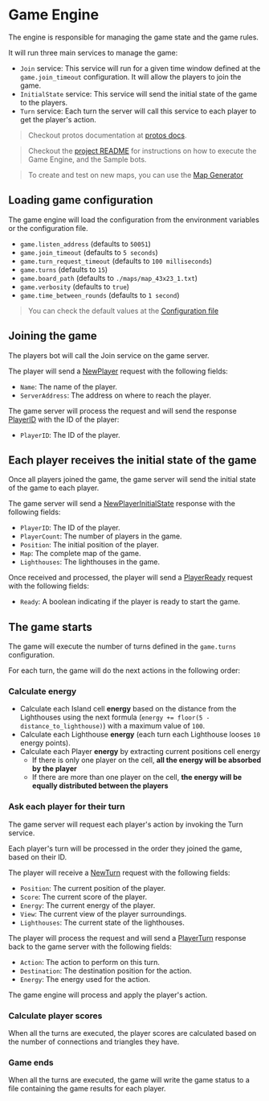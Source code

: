 # Game Engine
The engine is responsible for managing the game state and the game rules.

It will run three main services to manage the game:
- `Join` service: This service will run for a given time window defined at the `game.join_timeout` configuration. It will allow the players to join the game.
- `InitialState` service: This service will send the initial state of the game to the players.
- `Turn` service: Each turn the server will call this service to each player to get the player's action.

> Checkout protos documentation at [protos docs](protos.md).

> Checkout the [project README](../README.md) for instructions on how to execute the Game Engine, and the Sample bots.

> To create and test on new maps, you can use the [Map Generator](https://dovixman.github.io/lighthouses_map_generator/)

## Loading game configuration
The game engine will load the configuration from the environment variables or the configuration file.

- `game.listen_address` (defaults to `50051`)
- `game.join_timeout` (defaults to `5 seconds`)
- `game.turn_request_timeout` (defaults to `100 milliseconds`)
- `game.turns` (defaults to `15`)
- `game.board_path` (defaults to `./maps/map_43x23_1.txt`)
- `game.verbosity` (defaults to `true`)
- `game.time_between_rounds` (defaults to `1 second`)

> You can check the default values at the [Configuration file](../cfg.yaml)

## Joining the game
The players bot will call the Join service on the game server.

The player will send a [NewPlayer](protos.md#newplayer) request with the following fields:
- `Name`: The name of the player.
- `ServerAddress`: The address on where to reach the player.

The game server will process the request and will send the response [PlayerID](protos.md#playerid) with the ID of the player:
- `PlayerID`: The ID of the player.

## Each player receives the initial state of the game
Once all players joined the game, the game server will send the initial state of the game to each player.

The game server will send a [NewPlayerInitialState](protos.md#newplayerinitialstate) response with the following fields:
- `PlayerID`: The ID of the player.
- `PlayerCount`: The number of players in the game.
- `Position`: The initial position of the player.
- `Map`: The complete map of the game.
- `Lighthouses`: The lighthouses in the game.

Once received and processed, the player will send a [PlayerReady](protos.md#playerready) request with the following fields:
- `Ready`: A boolean indicating if the player is ready to start the game.

## The game starts
The game will execute the number of turns defined in the `game.turns` configuration.

For each turn, the game will do the next actions in the following order:

### Calculate energy
- Calculate each Island cell **energy** based on the distance from the Lighthouses using the next formula (`energy += floor(5 - distance_to_lighthouse)`) with a maximum value of `100`.
- Calculate each Lighthouse **energy** (each turn each Lighthouse looses `10` energy points).
- Calculate each Player **energy** by extracting current positions cell energy
  - If there is only one player on the cell, **all the energy will be absorbed by the player**
  - If there are more than one player on the cell, **the energy will be equally distributed between the players**

### Ask each player for their turn
The game server will request each player's action by invoking the Turn service.

Each player's turn will be processed in the order they joined the game, based on their ID.

The player will receive a [NewTurn](protos.md#newturn) request with the following fields:
  - `Position`: The current position of the player.
  - `Score`: The current score of the player.
  - `Energy`: The current energy of the player.
  - `View`: The current view of the player surroundings.
  - `Lighthouses`: The current state of the lighthouses.

The player will process the request and will send a [PlayerTurn](protos.md#newaction) response back to the game server with the following fields:
  - `Action`: The action to perform on this turn.
  - `Destination`: The destination position for the action.
  - `Energy`: The energy used for the action.

The game engine will process and apply the player's action.

### Calculate player scores
When all the turns are executed, the player scores are calculated based on the number of connections and triangles they have.

### Game ends
When all the turns are executed, the game will write the game status to a file containing the game results for each player.
